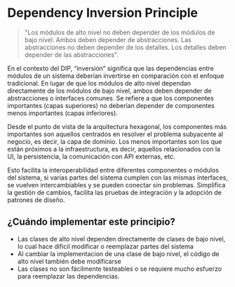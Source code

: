# Dependency Inversion Principle

> "Los módulos de alto nivel no deben depender de los módulos de bajo nivel. Ambos deben depender de abstracciones. Las abstracciones no deben depender de los detalles. Los detalles deben depender de las abstracciones".

En el contexto del DIP, “inversión” significa que las dependencias entre módulos de un sistema deberían invertirse en comparación con el enfoque tradicional. En lugar de que los módulos de alto nivel dependan directamente de los módulos de bajo nivel, ambos deben depender de abstracciones o interfaces comunes. Se refiere a que los componentes importantes (capas superiores) no deberían depender de componentes menos importantes (capas inferiores).

Desde el punto de vista de la arquitectura hexagonal, los componentes más importantes son aquellos centrados en resolver el problema subyacente al negocio, es decir, la capa de dominio. Los menos importantes son los que están próximos a la infraestructura, es decir, aquellos relacionados con la UI, la persistencia, la comunicación con API externas, etc.

Esto facilita la interoperabilidad entre diferentes componentes o módulos del sistema, si varias partes del sistema cumplen con las mismas interfaces, se vuelven intercambiables y se pueden conectar sin problemas. Simplifica la gestión de cambios, facilita las pruebas de integración y la adopción de patrones de diseño.

## ¿Cuándo implementar este principio?

- Las clases de alto nivel dependen directamente de clases de bajo nivel, lo cual hace dificil modificar o reemplazar partes del sistema
- Al cambiar la implementacion de una clase de bajo nivel, el código de alto nivel también debe modificarse
- Las clases no son fácilmente testeables o se requiere mucho esfuerzo para reemplazar las dependencias.
